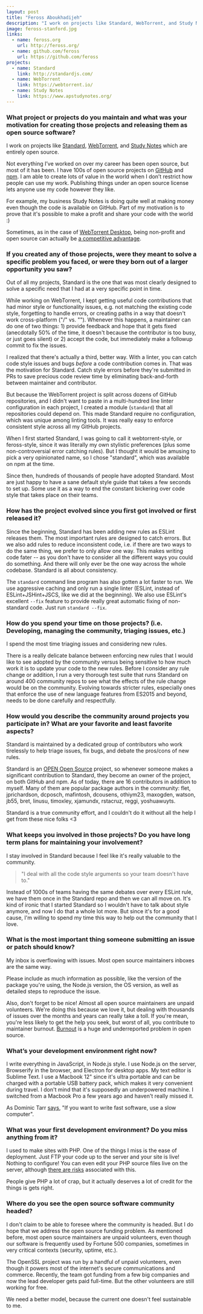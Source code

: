 ```yaml
---
layout: post
title: "Feross Aboukhadijeh"
description: "I work on projects like Standard, WebTorrent, and Study Notes which are entirely open source."
image: feross-stanford.jpg
links:
  - name: feross.org
    url: http://feross.org/
  - name: github.com/feross
    url: https://github.com/feross
projects:
  - name: Standard
    link: http://standardjs.com/
  - name: WebTorrent
    link: https://webtorrent.io/
  - name: Study Notes
    link: https://www.apstudynotes.org/
---
```


### What project or projects do you maintain and what was your motivation for creating those projects and releasing them as open source software?

I work on projects like [Standard](http://standardjs.com/),
[WebTorrent](https://webtorrent.io/), and
[Study Notes](https://www.apstudynotes.org/) which are entirely open source.

Not everything I’ve worked on over my career has been open source, but most of
it has been. I have 100s of open source projects on
[GitHub](https://github.com/feross) and [npm](https://www.npmjs.com/~feross). I
am able to create lots of value in the world when I don’t restrict how people
can use my work. Publishing things under an open source license lets anyone use
my code however they like.

For example, my business Study Notes is doing quite well at making money even
though the code is available on GitHub. Part of my motivation is to prove that
it's possible to make a profit and share your code with the world :)

Sometimes, as in the case of
[WebTorrent Desktop](https://webtorrent.io/desktop/), being non-profit and open
source can actually be
[a competitive advantage](https://torrentfreak.com/webtorrent-250k-downloads-strong-with-zero-revenue-160827/).

### If you created any of those projects, were they meant to solve a specific problem you faced, or were they born out of a larger opportunity you saw?

Out of all my projects, Standard is the one that was most clearly designed to
solve a specific need that I had at a very specific point in time.

While working on WebTorrent, I kept getting useful code contributions that had
minor style or functionality issues, e.g. not matching the existing code style,
forgetting to handle errors, or creating paths in a way that doesn't work
cross-platform ("/" vs. "\"). Whenever this happens, a maintainer can do one of
two things: 1) provide feedback and hope that it gets fixed (anecdotally 50% of
the time, it doesn't because the contributor is too busy, or just goes silent)
or 2) accept the code, but immediately make a followup commit to fix the
issues.

I realized that there's actually a third, better way. With a linter, you can
catch code style issues and bugs *before* a code contribution comes in. That was
the motivation for Standard. Catch style errors before they're submitted in PRs
to save precious code review time by eliminating back-and-forth between
maintainer and contributor.

But because the WebTorrent project is split across dozens of GitHub
repositories, and I didn't want to paste in a multi-hundred line linter
configuration in each project, I created a module (`standard`) that all
repositories could depend on. This made Standard require no configuration, which
was unique among linting tools. It was really easy to enforce consistent style
across all my GitHub projects.

When I first started Standard, I was going to call it webtorrent-style, or
feross-style, since it was literally my own stylistic preferences (plus some
non-controversial error catching rules). But I thought it would be amusing to
pick a very opinionated name, so I chose "standard", which was available on npm
at the time.

Since then, hundreds of thousands of people have adopted Standard. Most are just
happy to have a sane default style guide that takes a few seconds to set up.
Some use it as a way to end the constant bickering over code style that takes
place on their teams.

### How has the project evolved since you first got involved or first released it?

Since the beginning, Standard has been adding new rules as ESLint releases them.
The most important rules are designed to catch errors. But we also add rules to
reduce inconsistent code, i.e. if there are two ways to do the same thing, we
prefer to only allow one way. This makes writing code fater -- as you don't have
to consider all the different ways you could do something. And there will only
ever be the one way across the whole codebase. Standard is all about
consistency.

The `standard` command line program has also gotten a lot faster to run. We use
aggressive caching and only run a single linter (ESLint, instead of
ESLint+JSHint+JSCS, like we did at the beginning). We also use ESLint's
excellent `--fix` feature to provide really great automatic fixing of
non-standard code. Just run `standard --fix`.

### How do you spend your time on those projects? (i.e. Developing, managing the community, triaging issues, etc.)

I spend the most time triaging issues and considering new rules.

There is a really delicate balance between enforcing new rules that I would like
to see adopted by the community versus being sensitive to how much work it is to
update your code to the new rules. Before I consider any rule change or
addition, I run a very thorough test suite that runs Standard on around 400
community repos to see what the effects of the rule change would be on the
community. Evolving towards stricter rules, especially ones that enforce the use
of new language features from ES2015 and beyond, needs to be done carefully and
respectfully.

### How would you describe the community around projects you participate in? What are your favorite and least favorite aspects?

Standard is maintained by a dedicated group of contributors who work tirelessly
to help triage issues, fix bugs, and debate the pros/cons of new rules.

Standard is an [OPEN Open Source](http://openopensource.org/) project, so
whenever someone makes a significant contribution to Standard, they become an
owner of the project, on both GitHub and npm. As of today, there are 16
contributors in addition to myself. Many of them are popular package authors in
the community: flet, jprichardson, dcposch, mafintosh, dcousens, othiym23,
maxogden, watson, jb55, bret, linusu, timoxley, xjamundx, rstacruz, reggi,
yoshuawuyts.

Standard is a true community effort, and I couldn't do it without all the help
I get from these nice folks <3

### What keeps you involved in those projects? Do you have long term plans for maintaining your involvement?

I stay involved in Standard because I feel like it's really valuable to the
community.

> "I deal with all the code style arguments so your team doesn't have to."

Instead of 1000s of teams having the same debates over every ESLint rule, we
have them once in the Standard repo and then we can all move on. It's kind of
ironic that I started Standard so I wouldn't have to talk about style anymore,
and now I do that a whole lot more. But since it's for a good cause, I'm willing
to spend my time this way to help out the community that I love.

### What is the most important thing someone submitting an issue or patch should know?

My inbox is overflowing with issues. Most open source maintainers inboxes are
the same way.

Please include as much information as possible, like the version of the package
you're using, the Node.js version, the OS version, as well as detailed steps to
reproduce the issue.

Also, don't forget to be nice! Almost all open source maintainers are unpaid
volunteers. We're doing this because we love it, but dealing with thousands of
issues over the months and years can really take a toll. If you're mean, you're
less likely to get the help you seek, but worst of all, you contribute to
maintainer burnout.
[Burnout](https://en.wikipedia.org/wiki/Occupational_burnout) is a huge and
underreported problem in open source.

### What’s your development environment right now?

I write everything in JavaScript, in Node.js style. I use Node.js on the server,
Browserify in the browser, and Electron for desktop apps. My text editor is
Sublime Text. I use a Macbook 12" since it's ultra portable and can be charged
with a portable USB battery pack, which makes it very convenient during travel.
I don't mind that it's supposedly an underpowered machine. I switched from a
Macbook Pro a few years ago and haven't really missed it.

As Dominic Tarr
[says](https://twitter.com/dominictarr/status/629992939738005504), "If you want
to write fast software, use a slow computer".

### What was your first development environment? Do you miss anything from it?

I used to make sites with PHP. One of the things I miss is the ease of
deployment. Just FTP your code up to the server and your site is live! Nothing
to configure! You can even edit your PHP source files live on the server,
although [there are risks](http://feross.org/cmsploit/) associated with this.

People give PHP a lot of crap, but it actually deserves a lot of credit for the
things is gets right.

### Where do you see the open source software community headed?

I don't claim to be able to foresee where the community is headed. But I do hope
that we address the open source funding problem. As mentioned before, most open
source maintainers are unpaid volunteers, even though our software is frequently
used by Fortune 500 companies, sometimes in very critical contexts
(security, uptime, etc.).

The OpenSSL project was run by a handful of unpaid volunteers, even though it
powers most of the internet's secure communications and commerce. Recently, the
team got funding from a few big companies and now the lead developer gets paid
full-time. But the other volunteers are still working for free.

We need a better model, because the current one doesn't feel sustainable to me.
